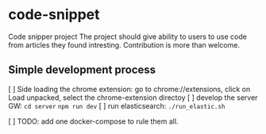 # code-snippet
Code snipper project
The project should give ability to users to use code from articles they found intresting.
Contribution is more than welcome.

## Simple development process

[ ] Side loading the chrome extension: go to chrome://extensions, click on Load unpacked, select the chrome-extension directoy
[ ] develop the server GW:
`cd server`
`npm run dev`
[ ] run elasticsearch: `./run_elastic.sh` 

[ ] TODO: add one docker-compose to rule them  all.